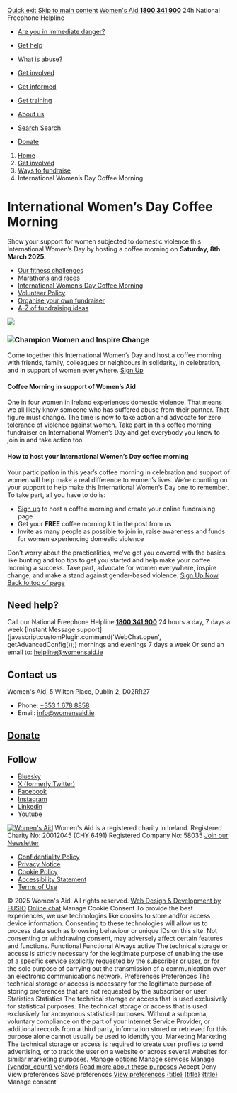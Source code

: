 [Quick exit](https://www.womensaid.ie/get-involved/ways-to-fundraise/international-womens-day-coffee-morning/#exit)
[Skip to main content](https://www.womensaid.ie/get-involved/ways-to-fundraise/international-womens-day-coffee-morning/#pagecontent "Skip to main content")
[Women's Aid](https://www.womensaid.ie/)
**[1800 341 900](tel:1800341900)** 24h National Freephone Helpline
  * [Are you in immediate danger?](https://www.womensaid.ie/are-you-in-immediate-danger/)
  * [Get help](https://www.womensaid.ie/get-help/)
  * [What is abuse?](https://www.womensaid.ie/what-is-abuse/)
  * [Get involved](https://www.womensaid.ie/get-involved/)
  * [Get informed](https://www.womensaid.ie/get-informed/)
  * [Get training](https://www.womensaid.ie/get-training/)
  * [About us](https://www.womensaid.ie/about-us/)


  * [Search](https://www.womensaid.ie/get-involved/ways-to-fundraise/international-womens-day-coffee-morning/)
Search
  * [Donate](https://www.womensaid.ie/get-involved/donate/)


  1. [Home](https://www.womensaid.ie/)
  2. [Get involved](https://www.womensaid.ie/get-involved/)
  3. [Ways to fundraise](https://www.womensaid.ie/get-involved/ways-to-fundraise/)
  4. International Women’s Day Coffee Morning


# International Women’s Day Coffee Morning
Show your support for women subjected to domestic violence this International Women’s Day by hosting a coffee morning on **Saturday, 8th March 2025.**
  * [Our fitness challenges](https://www.womensaid.ie/get-involved/ways-to-fundraise/our-fitness-challenges/)
  * [Marathons and races](https://www.womensaid.ie/get-involved/ways-to-fundraise/marathons-and-races/)
  * [International Women’s Day Coffee Morning](https://www.womensaid.ie/get-involved/ways-to-fundraise/international-womens-day-coffee-morning/)
  * [Volunteer Policy](https://www.womensaid.ie/get-involved/ways-to-fundraise/volunteer-policy/)
  * [Organise your own fundraiser](https://www.womensaid.ie/get-involved/ways-to-fundraise/organise-your-own-fundraiser/)
  * [A-Z of fundraising ideas](https://www.womensaid.ie/get-involved/ways-to-fundraise/fundraising-ideas/)


![](https://www.womensaid.ie/app/uploads/2024/02/15949_Womens-Aid-IWD_2024_Display-banner-2-1-1024x394.jpg)
### ![](https://www.womensaid.ie/app/uploads/2024/02/15949_Womens-Aid-IWD_2024_Fundraising-page-banner-2.jpg)Champion Women and Inspire Change
Come together this International Women’s Day and host a coffee morning with friends, family, colleagues or neighbours in solidarity, in celebration, and in support of women everywhere.
[Sign Up](https://fundraising.womensaid.ie/event/coffee-morning/home)
#### **Coffee Morning in support of Women’s Aid**
One in four women in Ireland experiences domestic violence. That means we all likely know someone who has suffered abuse from their partner. That figure must change. The time is now to take action and advocate for zero tolerance of violence against women. Take part in this coffee morning fundraiser on International Women’s Day and get everybody you know to join in and take action too. 
#### **How to host your International Women’s Day coffee morning**
Your participation in this year’s coffee morning in celebration and support of women will help make a real difference to women’s lives. We’re counting on your support to help make this International Women’s Day one to remember. To take part, all you have to do is: 
  * [Sign up](https://fundraising.womensaid.ie/event/coffee-morning/home) to host a coffee morning and create your online fundraising page 
  * Get your **FREE** coffee morning kit in the post from us
  * Invite as many people as possible to join in, raise awareness and funds for women experiencing domestic violence


Don’t worry about the practicalities, we’ve got you covered with the basics like bunting and top tips to get you started and help make your coffee morning a success. Take part, advocate for women everywhere, inspire change, and make a stand against gender-based violence.
[Sign Up Now](https://fundraising.womensaid.ie/event/coffee-morning/home)
[Back to top of page](https://www.womensaid.ie/get-involved/ways-to-fundraise/international-womens-day-coffee-morning/#top)
## Need help?
Call our National Freephone Helpline **[1800 341 900](tel:1800341900)** 24 hours a day, 7 days a week 
[Instant Message support](javascript:customPlugin.command\('WebChat.open', getAdvancedConfig\(\)\);) mornings and evenings 7 days a week
Or send an email to: helpline@womensaid.ie
## Contact us
Women's Aid, 5 Wilton Place, Dublin 2, D02RR27
  * Phone: [+353 1 678 8858](tel:+35316788858)
  * Email: info@womensaid.ie


## [Donate](https://www.womensaid.ie/get-involved/donate/)
## Follow
  * [Bluesky](https://bsky.app/profile/womensaidireland.bsky.social)
  * [X (formerly Twitter)](https://x.com/Womens_Aid)
  * [Facebook](https://www.facebook.com/womensaid.ie)
  * [Instagram](https://www.instagram.com/womens.aid)
  * [Linkedin](https://www.linkedin.com/company/women's-aid/)
  * [Youtube](https://www.youtube.com/@womensaidireland)


[![Women's Aid](https://www.womensaid.ie/app/themes/womensaidsage9/resources/assets/img/womens-aid-logo-white.svg)](https://www.womensaid.ie/get-involved/ways-to-fundraise/international-womens-day-coffee-morning/)
Women's Aid is a registered charity in Ireland.
Registered Charity No: 20012045 (CHY 6491) Registered Company No: 58035
[Join our Newsletter](https://www.womensaid.ie/get-informed/news-events/newsletter/)
  * [Confidentiality Policy](https://www.womensaid.ie/about-us/compliance/confidentiality-policy/)
  * [Privacy Notice](https://www.womensaid.ie/about-us/compliance/privacy-notice/)
  * [Cookie Policy](https://www.womensaid.ie/about-us/compliance/cookie-policy/)
  * [Accessibility Statement](https://www.womensaid.ie/about-us/compliance/accessibility-statement/)
  * [Terms of Use](https://www.womensaid.ie/about-us/compliance/terms-of-use/)


© 2025 Women's Aid. All rights reserved. [Web Design & Development by FUSIO](https://www.fusio.net/?utm_source=WomensAid&utm_medium=Website&utm_campaign=ClientLinks)
[Online chat](https://www.womensaid.ie/get-involved/ways-to-fundraise/international-womens-day-coffee-morning/#chat)
Manage Cookie Consent
To provide the best experiences, we use technologies like cookies to store and/or access device information. Consenting to these technologies will allow us to process data such as browsing behaviour or unique IDs on this site. Not consenting or withdrawing consent, may adversely affect certain features and functions.
Functional Functional Always active 
The technical storage or access is strictly necessary for the legitimate purpose of enabling the use of a specific service explicitly requested by the subscriber or user, or for the sole purpose of carrying out the transmission of a communication over an electronic communications network.
Preferences Preferences
The technical storage or access is necessary for the legitimate purpose of storing preferences that are not requested by the subscriber or user.
Statistics Statistics
The technical storage or access that is used exclusively for statistical purposes. The technical storage or access that is used exclusively for anonymous statistical purposes. Without a subpoena, voluntary compliance on the part of your Internet Service Provider, or additional records from a third party, information stored or retrieved for this purpose alone cannot usually be used to identify you.
Marketing Marketing
The technical storage or access is required to create user profiles to send advertising, or to track the user on a website or across several websites for similar marketing purposes.
[Manage options](https://www.womensaid.ie/get-involved/ways-to-fundraise/international-womens-day-coffee-morning/) [Manage services](https://www.womensaid.ie/get-involved/ways-to-fundraise/international-womens-day-coffee-morning/) [Manage {vendor_count} vendors](https://www.womensaid.ie/get-involved/ways-to-fundraise/international-womens-day-coffee-morning/) [Read more about these purposes](https://cookiedatabase.org/tcf/purposes/)
Accept Deny View preferences Save preferences [View preferences](https://www.womensaid.ie/get-involved/ways-to-fundraise/international-womens-day-coffee-morning/)
[{title}](https://www.womensaid.ie/get-involved/ways-to-fundraise/international-womens-day-coffee-morning/) [{title}](https://www.womensaid.ie/get-involved/ways-to-fundraise/international-womens-day-coffee-morning/) [{title}](https://www.womensaid.ie/get-involved/ways-to-fundraise/international-womens-day-coffee-morning/)
Manage consent

